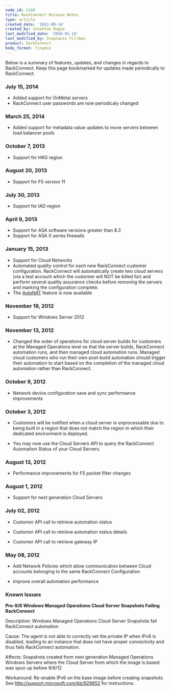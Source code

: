 ```yaml
---
node_id: 2160
title: RackConnect Release Notes
type: article
created_date: '2012-09-14'
created_by: Jonathan Hogue
last_modified_date: '2016-01-14'
last_modified_by: Stephanie Fillmon
product: RackConnect
body_format: tinymce
---
```


Below is a summary of features, updates, and changes in regards to
RackConnect. Keep this page bookmarked for updates made periodically to
RackConnect.

### July 15, 2014

-   Added support for OnMetal servers
-   RackConnect user passwords are now periodicaly changed

### March 25, 2014

-   Added support for metadata value updates to move servers between
    load balancer pools

### October 7, 2013

-   Support for HKG region

### August 20, 2013

-   Support for F5 version 11

### <span data-mce-mark="1">July 30, 2013</span>

-   Support for IAD region

### April 9, 2013

-   Support for ASA software versions greater than 8.3
-   Support for ASA X series firewalls

### January 15, 2013

-   Support for Cloud Networks
-   Automated quality control for each new RackConnect
    customer configuration. RackConnect will automatically create two
    cloud servers (via a test account which the customer will NOT be
    billed for) and perform several quality assurance checks before
    removing the servers and marking the configuration complete.
-   The
    [AutoNAT](/howto/rackconnect-auto-nat-feature)
    feature is now available

### November 19, 2012

-   Support for Windows Server 2012

### November 13, 2012

-   Changed the order of operations for cloud server builds for
    customers at the Managed Operations level so that the server builds,
    RackConnect automation runs, and then managed cloud automation runs.
    Managed cloud customers who run their own post-build automation
    should trigger their automation to start based on the completion of
    the managed cloud automation rather than RackConnect.

### October 9, 2012

-   Network device configuration save and sync performance improvements

### October 3, 2012

-   Customers will be notified when a cloud server is unprocessable due
    to being built in a region that does not match the region in which
    their dedicated environment is deployed.

-   You may now use the Cloud Servers API to query the RackConnect
    Automation Status of your Cloud Servers.

### August 13, 2012

-   Performance improvements for F5 packet filter changes

### August 1, 2012

-   Support for next generation Cloud Servers

### July 02, 2012

-   Customer API call to retrieve automation status

<!-- -->

-   Customer API call to retrieve automation status details

<!-- -->

-   Customer API call to retrieve gateway IP

### May 08, 2012

-   Add Network Policies which allow communication between Cloud
    accounts belonging to the same RackConnect Configuration

<!-- -->

-   Improve overall automation performance

### Known Issues

**Pre-9/6 Windows Managed Operations Cloud Server Snapshots Failing
RackConnect**

Description: Windows Managed Operations Cloud Server Snapshots fail
RackConnect automation

Cause: The agent is not able to correctly set the private IP when IPv6
is disabled, leading to an instance that does not have proper
connectivity and thus fails RackConnect automation.

Affects: Snapshots created from next generation Managed Operations
Windows Servers where the Cloud Server from which the image is based was
spun up before 9/6/12

Workaround: Re-enable IPv6 on the base image before creating snapshots.
See http://support.microsoft.com/kb/929852 for instructions.

